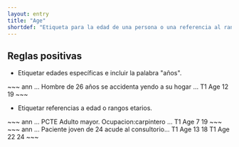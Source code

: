 ```yaml
---
layout: entry
title: "Age"
shortdef: "Etiqueta para la edad de una persona o una referencia al rango etario de ella."
---
```


## Reglas positivas

* Etiquetar edades específicas e incluir la palabra "años".

<div class="annotation-correct" markdown="1">
~~~ ann
… Hombre de 26 años se accidenta yendo a su hogar … 
T1 Age 12 19 
~~~
</div>

* Etiquetar referencias a edad o rangos etarios.

<div class="annotation-correct" markdown="1">
~~~ ann
… PCTE Adulto mayor. Ocupacion:carpintero … 
T1 Age 7 19 
~~~
</div>


<div class="annotation-correct" markdown="1">
~~~ ann
... Paciente joven de 24 acude al consultorio...
T1 Age 13 18 
T1 Age 22 24 
~~~
</div>
